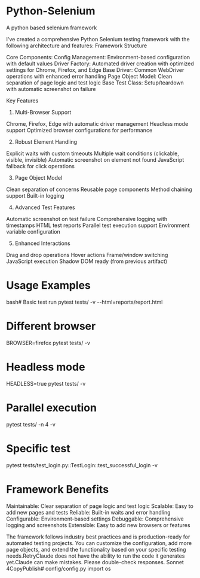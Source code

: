 # Python-Selenium
A python based selenium framework

I've created a comprehensive Python Selenium testing framework with the following architecture and features:
Framework Structure


Core Components:
Config Management: Environment-based configuration with default values
Driver Factory: Automated driver creation with optimized settings for Chrome, Firefox, and Edge
Base Driver: Common WebDriver operations with enhanced error handling
Page Object Model: Clean separation of page logic and test logic
Base Test Class: Setup/teardown with automatic screenshot on failure

Key Features
1. Multi-Browser Support

Chrome, Firefox, Edge with automatic driver management
Headless mode support
Optimized browser configurations for performance

2. Robust Element Handling

Explicit waits with custom timeouts
Multiple wait conditions (clickable, visible, invisible)
Automatic screenshot on element not found
JavaScript fallback for click operations

3. Page Object Model

Clean separation of concerns
Reusable page components
Method chaining support
Built-in logging

4. Advanced Test Features

Automatic screenshot on test failure
Comprehensive logging with timestamps
HTML test reports
Parallel test execution support
Environment variable configuration

5. Enhanced Interactions

Drag and drop operations
Hover actions
Frame/window switching
JavaScript execution
Shadow DOM ready (from previous artifact)

# Usage Examples
bash# Basic test run
pytest tests/ -v --html=reports/report.html

# Different browser
BROWSER=firefox pytest tests/ -v

# Headless mode
HEADLESS=true pytest tests/ -v

# Parallel execution
pytest tests/ -n 4 -v

# Specific test
pytest tests/test_login.py::TestLogin::test_successful_login -v


# Framework Benefits
Maintainable: Clear separation of page logic and test logic
Scalable: Easy to add new pages and tests
Reliable: Built-in waits and error handling
Configurable: Environment-based settings
Debuggable: Comprehensive logging and screenshots
Extensible: Easy to add new browsers or features

The framework follows industry best practices and is production-ready for automated testing projects. You can customize the configuration, add more page objects, and extend the functionality based on your specific testing needs.RetryClaude does not have the ability to run the code it generates yet.Claude can make mistakes. Please double-check responses. Sonnet 4CopyPublish# config/config.py
import os
